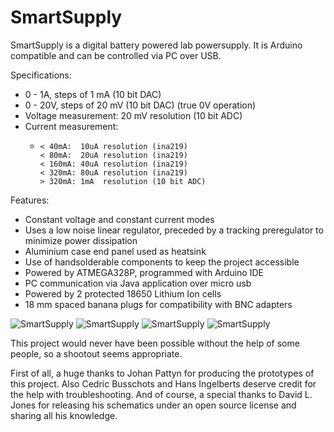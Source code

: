 # SmartSupply
SmartSupply is a digital battery powered lab powersupply. It is Arduino compatible and can be controlled via PC over USB.


Specifications:
 * 0 - 1A,  steps of 1 mA  (10 bit DAC)
 * 0 - 20V, steps of 20 mV (10 bit DAC) (true 0V operation)
 * Voltage measurement: 20 mV resolution (10 bit ADC)
 * Current measurement: 
      -     < 40mA:  10uA resolution (ina219)
 			< 80mA:  20uA resolution (ina219)
 			< 160mA: 40uA resolution (ina219)
			< 320mA: 80uA resolution (ina219)
			> 320mA: 1mA  resolution (10 bit ADC)

Features: 
 * Constant voltage and constant current modes
 * Uses a low noise linear regulator, preceded by a tracking preregulator to minimize power dissipation
 * Aluminium case end panel used as heatsink 
 * Use of handsolderable components to keep the project accessible 
 * Powered by ATMEGA328P, programmed with Arduino IDE
 * PC communication via Java application over micro usb
 * Powered by 2 protected 18650 Lithium Ion cells
 * 18 mm spaced banana plugs for compatibility with BNC adapters

![SmartSupply](https://github.com/ThomasVDD/SmartSupply/blob/master/Pictures/Front.jpg)
![SmartSupply](https://github.com/ThomasVDD/SmartSupply/blob/master/Pictures/Inside.jpg)
![SmartSupply](https://github.com/ThomasVDD/SmartSupply/blob/master/Pictures/Back.jpg)
![SmartSupply](https://github.com/ThomasVDD/SmartSupply/blob/master/Pictures/PC.jpg)


This project would never have been possible without the help of some people, so a shootout seems appropriate.

First of all, a huge thanks to Johan Pattyn for producing the prototypes of this project. 
Also Cedric Busschots and Hans Ingelberts deserve credit for the help with troubleshooting.
And of course, a special thanks to David L. Jones for releasing his schematics under an open source license and sharing all his knowledge.


